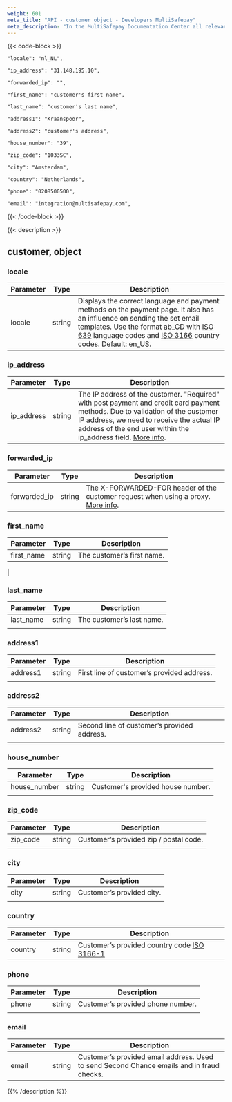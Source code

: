 ```yaml
---
weight: 601
meta_title: "API - customer object - Developers MultiSafepay"
meta_description: "In the MultiSafepay Documentation Center all relevant information regarding our Plugins and API. As well as Support pages for Payment Method, Tools and General Questions. You can also find the contact details of our Support Team and Integration Team."
---
```

{{< code-block >}}
```shell 
"locale": "nl_NL",
```

```shell
"ip_address": "31.148.195.10",
```

```shell 
"forwarded_ip": "",
```

```shell
"first_name": "customer's first name",
```

```shell
"last_name": "customer's last name",
```

```shell 
"address1": "Kraanspoor",
```

```shell 
"address2": "customer's address",
```

```shell 
"house_number": "39",
```

```shell 
"zip_code": "1033SC",
```

```shell 
"city": "Amsterdam",
```

```shell 
"country": "Netherlands",
```

```shell 
"phone": "0208500500",
```

```shell 
"email": "integration@multisafepay.com",
```

{{< /code-block >}}

{{< description >}}
## customer, object
### locale
| Parameter                          | Type     | Description                                                                          |
|------------------------------------|----------|--------------------------------------------------------------------------------------|
| locale                             | string   | Displays the correct language and payment methods on the payment page. It also has an influence on sending the set email templates. Use the format ab_CD with [ISO 639](https://www.iso.org/iso-639-language-codes.html) language codes and [ISO 3166](https://www.iso.org/iso-3166-country-codes.html) country codes. Default: en_US. | 

### ip_address
| Parameter                          | Type     | Description                                                                          |
|------------------------------------|----------|--------------------------------------------------------------------------------------|
| ip_address                         | string  | The IP address of the customer. "Required" with post payment and credit card payment methods. Due to validation of the customer IP address, we need to receive the actual IP address of the end user within the ip_address field. [More info](/faq/api/ip_address/).                                                                            |

### forwarded_ip
| Parameter                          | Type     | Description                                                                          |
|------------------------------------|----------|--------------------------------------------------------------------------------------|
| forwarded_ip                       | string   | The X-FORWARDED-FOR header of the customer request when using a proxy. [More info](/faq/api/ip_address/).                                                                            |

### first_name
| Parameter                          | Type     | Description                                                                          |
|------------------------------------|----------|--------------------------------------------------------------------------------------|
| first_name                         | string   | The customer’s first name.                                                            |
|

### last_name
| Parameter                          | Type     | Description                                                                          |
|------------------------------------|----------|--------------------------------------------------------------------------------------|
| last_name                          | string   | The customer’s last name.                                                             |
|                                    |          |                                                                                      | 

### address1
| Parameter                          | Type     | Description                                                                          |
|------------------------------------|----------|--------------------------------------------------------------------------------------|
| address1                           | string   | First line of customer’s provided address.                                            |
|                                    |          |                                                                                      | 

### address2
| Parameter                          | Type     | Description                                                                          |
|------------------------------------|----------|--------------------------------------------------------------------------------------|
| address2                           | string   | Second line of customer’s provided address.                                           |
|                                    |          |                                                                                      | 

### house_number
| Parameter                          | Type     | Description                                                                          |
|------------------------------------|----------|--------------------------------------------------------------------------------------|
| house_number                       | string   | Customer's provided house number.                                                     |
|                                    |          |                                                                                      | 

### zip_code
| Parameter                          | Type     | Description                                                                          |
|------------------------------------|----------|--------------------------------------------------------------------------------------|
| zip_code                           | string   | Customer’s provided zip / postal code.                                                |
|                                    |          |                                                                                      | 

### city
| Parameter                          | Type     | Description                                                                          |
|------------------------------------|----------|--------------------------------------------------------------------------------------|
| city                               | string   | Customer’s provided city.                                                             |
|                                    |          |                                                                                      | 

### country
| Parameter                          | Type     | Description                                                                          |
|------------------------------------|----------|--------------------------------------------------------------------------------------|
| country                            | string   | Customer’s provided country code [ISO 3166-1](https://www.iso.org/iso-3166-country-codes.html)                                                                                                           |

### phone
| Parameter                          | Type     | Description                                                                          |
|------------------------------------|----------|--------------------------------------------------------------------------------------|
| phone                              | string   | Customer’s provided phone number.                                                     |
|                                    |          |                                                                                      | 

### email
| Parameter                          | Type     | Description                                                                          |
|------------------------------------|----------|--------------------------------------------------------------------------------------|
| email                              | string   | Customer’s provided email address. Used to send Second Chance emails and in fraud checks.                                                                                                                                 |

{{% /description %}}
